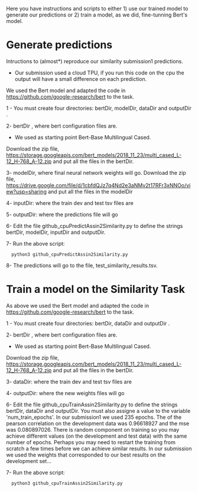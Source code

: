 Here you have instructions and scripts to either 1) use our trained model to generate our predictions or 2) train a model, as we did, fine-tunning Bert's model. 



# Generate predictions


Intructions to (almost*) reproduce our similarity submission1 predictions.

* Our submission used a cloud TPU, if you run this code on the cpu the output will have a small difference on each prediction.


We used the Bert model and adapted the code in https://github.com/google-research/bert to the task.

1 - You must create four directories: bertDir, modelDir, dataDir and outputDir .

2- bertDir , where bert configuration files are.
  - We used as starting point Bert-Base Multilingual Cased. 
    
  Download the zip file,   https://storage.googleapis.com/bert_models/2018_11_23/multi_cased_L-12_H-768_A-12.zip
  and put all the files in the bertDir.
  
3- modelDir, where final neural network weights will go.
   Download the zip file, https://drive.google.com/file/d/1cbfdQJz7q4Nd2e3aNMv2t17RFr3xNNOo/view?usp=sharing
   and put all the files in the modelDir
   
4- inputDir: where the train dev and test tsv files are

5- outputDir: where the predictions file will go

6- Edit the file github_cpuPredictAssin2Similarity.py to define the strings bertDir, modelDir, inputDir and outputDir.

7- Run the above script:

      python3 github_cpuPredictAssin2Similarity.py
8- The predictions will go to the file, test_similarity_results.tsv.


# Train a model on the Similarity Task

As above we used the Bert model and adapted the code in https://github.com/google-research/bert to the task.

1 - You must create four directories: bertDir, dataDir and outputDir .

2- bertDir , where bert configuration files are.
  - We used as starting point Bert-Base Multilingual Cased. 
    
  Download the zip file,   https://storage.googleapis.com/bert_models/2018_11_23/multi_cased_L-12_H-768_A-12.zip
  and put all the files in the bertDir.
  
3- dataDir: where the train dev and test tsv files are

4- outputDir: where the new weights files will go

6- Edit the file github_cpuTrainAssin2Similarity.py to define the strings bertDir, dataDir and outputDir. You must also assigne a value to the variable 'num_train_epochs'. In our submission1 we used 235 epochs. The of the pearson correlation
 on the development data was 0.96618927 and the mse was 0.080897026. There is random component on training so you may achieve different values (on the development and test data) with the same number of epochs. Perhaps you may need to restart the training from scratch a few times before we can achieve similar results. In our submission we used the weights that corresponded to our best results on the development set... 

7- Run the above script:

      python3 github_cpuTrainAssin2Similarity.py
  





